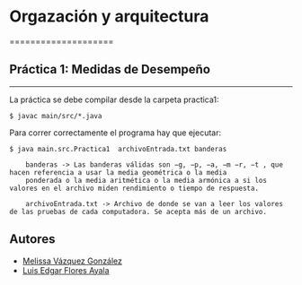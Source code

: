 # Orgazación y arquitectura
====================

## Práctica 1: Medidas de Desempeño
---------------------------------------------------------------------
La práctica se debe compilar desde la carpeta practica1:

```
$ javac main/src/*.java
```

Para correr correctamente el programa hay que ejecutar:

```
$ java main.src.Practica1  archivoEntrada.txt banderas

	banderas -> Las banderas válidas son −g, −p, −a, −m −r, −t , que hacen referencia a usar la media geométrica o la media 
	ponderada o la media aritmética o la media armónica a si los valores en el archivo miden rendimiento o tiempo de respuesta.
	
	archivoEntrada.txt -> Archivo de donde se van a leer los valores de las pruebas de cada computadora. Se acepta más de un archivo.
```
## Autores
- [Melissa Vázquez González](https://github.com/melivg)
- [Luis Edgar Flores Ayala](https://github.com/Edgar1081)


